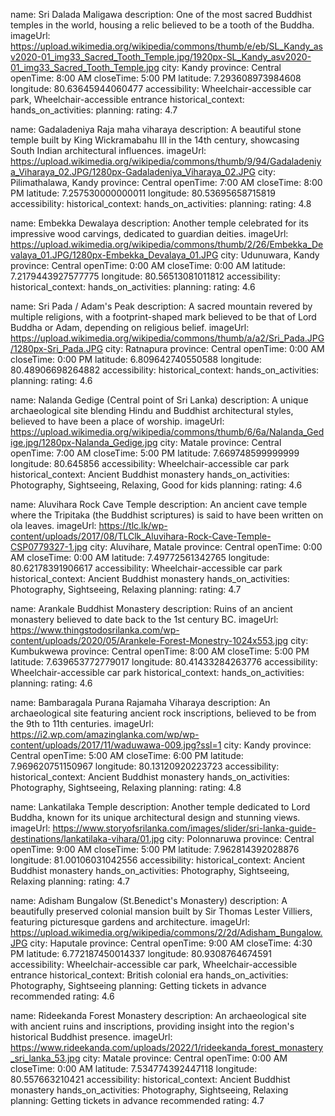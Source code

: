 name: Sri Dalada Maligawa
description: One of the most sacred Buddhist temples in the world, housing a relic believed to be a tooth of the Buddha.
imageUrl: https://upload.wikimedia.org/wikipedia/commons/thumb/e/eb/SL_Kandy_asv2020-01_img33_Sacred_Tooth_Temple.jpg/1920px-SL_Kandy_asv2020-01_img33_Sacred_Tooth_Temple.jpg
city: Kandy
province: Central
openTime: 8:00 AM
closeTime: 5:00 PM
latitude: 7.293608973984608
longitude: 80.63645944060477
accessibility: Wheelchair-accessible car park, Wheelchair-accessible entrance
historical_context:
hands_on_activities:
planning:
rating: 4.7

name: Gadaladeniya Raja maha viharaya
description: A beautiful stone temple built by King Wickramabahu III in the 14th century, showcasing South Indian
architectural influences.
imageUrl: https://upload.wikimedia.org/wikipedia/commons/thumb/9/94/Gadaladeniya_Viharaya_02.JPG/1280px-Gadaladeniya_Viharaya_02.JPG
city: Pilimathalawa, Kandy
province: Central
openTime: 7:00 AM
closeTime: 8:00 PM
latitude: 7.257530000000011
longitude: 80.53695658715819
accessibility:
historical_context:
hands_on_activities:
planning:
rating: 4.8

name: Embekka Dewalaya
description: Another temple celebrated for its impressive wood carvings, dedicated to guardian deities.
imageUrl: https://upload.wikimedia.org/wikipedia/commons/thumb/2/26/Embekka_Devalaya_01.JPG/1280px-Embekka_Devalaya_01.JPG
city: Udunuwara, Kandy
province: Central
openTime: 0:00 AM
closeTime: 0:00 AM
latitude: 7.2179443927577775
longitude: 80.56513081011812
accessibility:
historical_context:
hands_on_activities:
planning:
rating: 4.6

name: Sri Pada / Adam's Peak
description: A sacred mountain revered by multiple religions, with a footprint-shaped mark believed to be that of Lord
Buddha or Adam, depending on religious belief.
imageUrl: https://upload.wikimedia.org/wikipedia/commons/thumb/a/a2/Sri_Pada.JPG/1280px-Sri_Pada.JPG
city: Ratnapura
province: Central
openTime: 0:00 AM
closeTime: 0:00 PM
latitude: 6.809642740550588
longitude: 80.48906698264882
accessibility:
historical_context:
hands_on_activities:
planning:
rating: 4.6

name: Nalanda Gedige (Central point of Sri Lanka)
description: A unique archaeological site blending Hindu and Buddhist architectural styles, believed to have been a
place of worship.
imageUrl: https://upload.wikimedia.org/wikipedia/commons/thumb/6/6a/Nalanda_Gedige.jpg/1280px-Nalanda_Gedige.jpg
city: Matale
province: Central
openTime: 7:00 AM
closeTime: 5:00 PM
latitude: 7.669748599999999
longitude: 80.645856
accessibility: Wheelchair-accessible car park
historical_context: Ancient Buddhist monastery
hands_on_activities: Photography, Sightseeing, Relaxing, Good for kids
planning:
rating: 4.6

name: Aluvihara Rock Cave Temple
description: An ancient cave temple where the Tripitaka (the Buddhist scriptures) is said to have been written on ola
leaves.
imageUrl: https://tlc.lk/wp-content/uploads/2017/08/TLClk_Aluvihara-Rock-Cave-Temple-CSP0779327-1.jpg
city: Aluvihare, Matale
province: Central
openTime: 0:00 AM
closeTime: 0:00 AM
latitude: 7.49772561342765
longitude: 80.62178391906617
accessibility: Wheelchair-accessible car park
historical_context: Ancient Buddhist monastery
hands_on_activities: Photography, Sightseeing, Relaxing
planning:
rating: 4.7

name: Arankale Buddhist Monastery
description: Ruins of an ancient monastery believed to date back to the 1st century BC.
imageUrl: https://www.thingstodosrilanka.com/wp-content/uploads/2020/05/Arankele-Forest-Monestry-1024x553.jpg
city: Kumbukwewa
province: Central
openTime: 8:00 AM
closeTime: 5:00 PM
latitude: 7.639653772779017
longitude: 80.41433284263776
accessibility: Wheelchair-accessible car park
historical_context:
hands_on_activities:
planning:
rating: 4.6

name: Bambaragala Purana Rajamaha Viharaya
description: An archaeological site featuring ancient rock inscriptions, believed to be from the 9th to 11th centuries.
imageUrl: https://i2.wp.com/amazinglanka.com/wp/wp-content/uploads/2017/11/waduwawa-009.jpg?ssl=1
city: Kandy
province: Central
openTime: 5:00 AM
closeTime: 6:00 PM
latitude: 7.969620751150967
longitude: 80.13120920223723
accessibility:
historical_context: Ancient Buddhist monastery
hands_on_activities: Photography, Sightseeing, Relaxing
planning:
rating: 4.8

name: Lankatilaka Temple
description: Another temple dedicated to Lord Buddha, known for its unique architectural design and stunning views.
imageUrl: https://www.storyofsrilanka.com/images/slider/sri-lanka-guide-destinations/lankatilaka-vihara/01.jpg
city: Polonnaruwa
province: Central
openTime: 9:00 AM
closeTime: 5:00 PM
latitude: 7.962814392028876
longitude: 81.00106031042556
accessibility:
historical_context: Ancient Buddhist monastery
hands_on_activities: Photography, Sightseeing, Relaxing
planning:
rating: 4.7

name: Adisham Bungalow (St.Benedict's Monastery)
description: A beautifully preserved colonial mansion built by Sir Thomas Lester Villiers, featuring picturesque gardens
and architecture.
imageUrl: https://upload.wikimedia.org/wikipedia/commons/2/2d/Adisham_Bungalow.JPG
city: Haputale
province: Central
openTime: 9:00 AM
closeTime: 4:30 PM
latitude: 6.772187450014337
longitude: 80.9308764674591
accessibility: Wheelchair-accessible car park, Wheelchair-accessible entrance
historical_context: British colonial era
hands_on_activities: Photography, Sightseeing
planning: Getting tickets in advance recommended
rating: 4.6

name: Rideekanda Forest Monastery
description: An archaeological site with ancient ruins and inscriptions, providing insight into the region's historical
Buddhist presence.
imageUrl: https://www.rideekanda.com/uploads/2022/1/rideekanda_forest_monastery_sri_lanka_53.jpg
city: Matale
province: Central
openTime: 0:00 AM
closeTime: 0:00 AM
latitude: 7.534774392447118
longitude: 80.557663210421
accessibility:
historical_context: Ancient Buddhist monastery
hands_on_activities: Photography, Sightseeing, Relaxing
planning: Getting tickets in advance recommended
rating: 4.7
